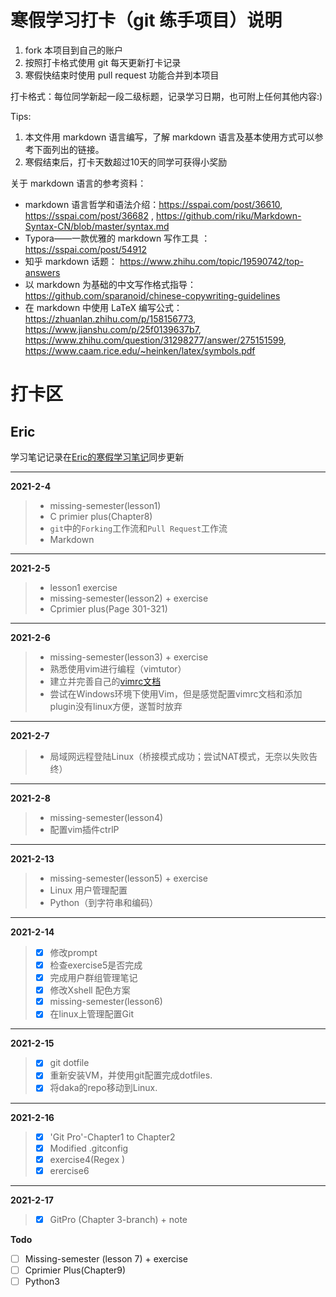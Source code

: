 # 寒假学习打卡（git 练手项目）说明

1. fork 本项目到自己的账户
1. 按照打卡格式使用 git 每天更新打卡记录
1. 寒假快结束时使用 pull request 功能合并到本项目

打卡格式：每位同学新起一段二级标题，记录学习日期，也可附上任何其他内容:)

Tips:

1. 本文件用 markdown 语言编写，了解 markdown 语言及基本使用方式可以参考下面列出的链接。 
1. 寒假结束后，打卡天数超过10天的同学可获得小奖励

关于 markdown 语言的参考资料：
+ markdown 语言哲学和语法介绍：https://sspai.com/post/36610, https://sspai.com/post/36682 , https://github.com/riku/Markdown-Syntax-CN/blob/master/syntax.md
+ Typora——一款优雅的 markdown 写作工具 ： https://sspai.com/post/54912
+ 知乎 markdown 话题： https://www.zhihu.com/topic/19590742/top-answers
+ 以 markdown 为基础的中文写作格式指导：https://github.com/sparanoid/chinese-copywriting-guidelines
+ 在 markdown 中使用 LaTeX 编写公式： https://zhuanlan.zhihu.com/p/158156773, https://www.jianshu.com/p/25f0139637b7, https://www.zhihu.com/question/31298277/answer/275151599, https://www.caam.rice.edu/~heinken/latex/symbols.pdf


# 打卡区

## Eric
学习笔记记录在[Eric的寒假学习笔记](https://www.zybuluo.com/aeric777/note/1775044)同步更新</br>


**************************************************
**2021-2-4**

> - missing-semester(lesson1)
> - C primier plus(Chapter8)
> - `git`中的`Forking`工作流和`Pull Request`工作流
> - Markdown


**************************************************
**2021-2-5**

> - lesson1 exercise
> - missing-semester(lesson2) + exercise
> - Cprimier plus(Page 301-321)


**************************************************
**2021-2-6**

> - missing-semester(lesson3) + exercise
> - 熟悉使用vim进行编程（vimtutor） 
> - 建立并完善自己的[vimrc文档](https://github.com/aeric777/My_vimrc)
> - 尝试在Windows环境下使用Vim，但是感觉配置vimrc文档和添加plugin没有linux方便，遂暂时放弃


**************************************************
**2021-2-7**

> - 局域网远程登陆Linux（桥接模式成功；尝试NAT模式，无奈以失败告终）


**************************************************
**2021-2-8**

> - missing-semester(lesson4)
> - 配置vim插件ctrlP


**************************************************
**2021-2-13**

> - missing-semester(lesson5) + exercise
> - Linux 用户管理配置
> - Python（到字符串和编码）


**************************************************
**2021-2-14**

> - [x] 修改prompt
> - [x] 检查exercise5是否完成
> - [x] 完成用户群组管理笔记
> - [x] 修改Xshell  配色方案
> - [x] missing-semester(lesson6)
> - [x] 在linux上管理配置Git


**************************************************
**2021-2-15**

> - [x] git dotfile
> - [x] 重新安装VM，并使用git配置完成dotfiles.
> - [x] 将daka的repo移动到Linux.


**************************************************
**2021-2-16**

> - [x] 'Git Pro'-Chapter1 to Chapter2
> - [x] Modified .gitconfig  
> - [x] exercise4(Regex )
> - [x] erercise6


**************************************************
**2021-2-17**

> -[x] GitPro (Chapter 3-branch) + note


**Todo**
- [ ] Missing-semester (lesson 7) + exercise
- [ ] Cprimier Plus(Chapter9)
- [ ] Python3
